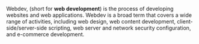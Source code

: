Webdev, (short for **web development**) is the process of developing websites and web applications. Webdev is a broad term that covers a wide range of activities, including web design, web content development, client-side/server-side scripting, web server and network security configuration, and e-commerce development.
